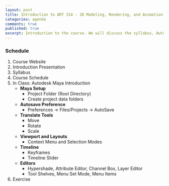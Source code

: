 ```yaml
---
layout: post
title: Introduction to ART 314 - 3D Modeling, Rendering, and Animation
categories: agenda
comments: true
published: true
excerpt: Introduction to the course. We will discuss the syllabus, Autodesk Maya's interface, and introduce the first assignment.
---
```


### Schedule

1. Course Website
2. Introduction Presentation
3. Syllabus
4. Course Schedule
5. In Class: Autodesk Maya Introduction
   - **Maya Setup**
     - Project Folder (Root Directory)
     - Create project data folders
   - **Autosave Preference**
     - Preferences → Files/Projects → AutoSave
   - **Translate Tools**
     - Move
     - Rotate
     - Scale
   - **Viewport and Layouts**
     - Context Menu and Selection Modes
   - **Timeline**
     - Keyframes
     - Timeline Slider
   - **Editors**
     - Hypershade, Attribute Editor, Channel Box, Layer Editor
     - Tool Shelves, Menu Set Mode, Menu Items
6. Exercise

